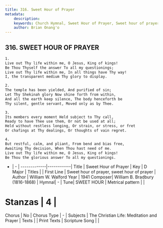```yaml
---
title: 316. Sweet Hour of Prayer
metadata:
    description: 
    keywords: Church Hymnal, Sweet Hour of Prayer, Sweet hour of prayer, sweet hour of prayer, 
    author: Brian Onang'o
---
```



## 316. SWEET HOUR OF PRAYER

```txt
1.
Live out Thy life within me, O Jesus, King of kings!
Be Thou Thyself the answer To all my questionings;
Live out Thy life within me, In all things have Thy way!
I, the transparent medium Thy glory to display.

2.
The temple has been yielded, And purified of sin;
Let Thy Shekinah glory Now shine forth from within,
And all the earth keep silence, The body henceforth be
Thy silent, gentle servant, Moved only as by Thee.

3.
Its members every moment Held subject to Thy call,
Ready to have Thee use them, Or not be used at all;
Held without restless longing, Or strain, or stress, or fret
Or chafings at Thy dealings, Or thoughts of vain regret.

4.
But restful, calm, and pliant, From bend and bias free,
Awaiting Thy decision, When Thou hast need of me.
Live out Thy life within me, O Jesus, King of kings!
Be Thou the glorious answer To all my questionings.
```

- |   -  |
-------------|------------|
Title | Sweet Hour of Prayer |
Key | D Major |
Titles |  |
First Line | Sweet hour of prayer, sweet hour of prayer |
Author | William W. Walford
Year | 1941
Composer| William B. Bradbury (1816-1868) |
Hymnal|  - |
Tune| SWEET HOUR |
Metrical pattern | |
# Stanzas | 4 |
Chorus | No |
Chorus Type | - |
Subjects | The Christian Life: Meditation and Prayer |
Texts |  |
Print Texts | 
Scripture Song |  |
  
